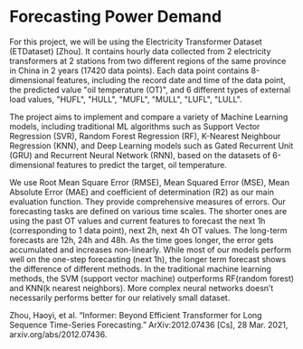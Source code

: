 # Forecasting Power Demand
For this project, we will be using the Electricity Transformer Dataset (ETDataset) [Zhou]. It contains hourly data collected from 2 electricity transformers at 2 stations from two different regions of the same province in China in 2 years (17420 data points). Each data point contains 8-dimensional features, including the record date and time of the data point, the predicted value "oil temperature (OT)", and 6 different types of external load values, "HUFL", "HULL", "MUFL", "MULL", "LUFL", "LULL".

The project aims to implement and compare a variety of Machine Learning models, including traditional ML algorithms such as Support Vector Regression (SVR), Random Forest Regression (RF), K-Nearest Neighbour Regression (KNN), and Deep Learning models such as Gated Recurrent Unit (GRU) and Recurrent Neural Network (RNN), based on the datasets of 6-dimensional features to predict the target, oil temperature.

We use Root Mean Square Error (RMSE), Mean Squared Error (MSE), Mean Absolute Error (MAE) and coefficient of determination (R2) as our main evaluation function. They provide comprehensive measures of errors. Our forecasting tasks are defined on various time scales. The shorter ones are using the past OT values and current features to forecast the next 1h (corresponding to 1 data point), next 2h, next 4h OT values. The long-term forecasts are 12h, 24h and 48h. As the time goes longer, the error gets accumulated and increases non-linearly. While most of our models perform well on the one-step forecasting (next 1h), the longer term forecast shows the difference of different methods. In the traditional machine learning methods, the SVM (support vector machine) outperforms RF(random forest) and KNN(k nearest neighbors). More complex neural networks doesn’t necessarily performs better for our relatively small dataset.


Zhou, Haoyi, et al. “Informer: Beyond Efficient Transformer for Long Sequence Time-Series Forecasting.” ArXiv:2012.07436 [Cs], 28 Mar. 2021, arxiv.org/abs/2012.07436.
